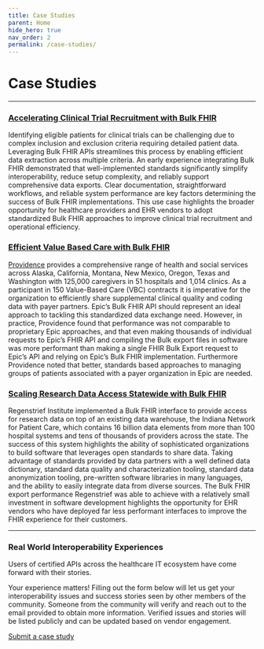 ```yaml
---
title: Case Studies
parent: Home
hide_hero: true
nav_order: 2
permalink: /case-studies/
---
```

# Case Studies
<hr class="mb-6"/>

### [Accelerating Clinical Trial Recruitment with Bulk FHIR](/case-studies/accelerating-clinical-trial-recruitment-with-bulk-fhir)

Identifying eligible patients for clinical trials can be challenging due to complex inclusion and exclusion criteria requiring detailed patient data. Leveraging Bulk FHIR APIs streamlines this process by enabling efficient data extraction across multiple criteria. An early experience integrating Bulk FHIR demonstrated that well-implemented standards significantly simplify interoperability, reduce setup complexity, and reliably support comprehensive data exports. Clear documentation, straightforward workflows, and reliable system performance are key factors determining the success of Bulk FHIR implementations. This use case highlights the broader opportunity for healthcare providers and EHR vendors to adopt standardized Bulk FHIR approaches to improve clinical trial recruitment and operational efficiency.


### [Efficient Value Based Care with Bulk FHIR](/case-studies/efficient-value-based-care-with-bulk-fhir)

<a href="https://www.providence.org/" target="_blank">Providence</a> provides a comprehensive range of health and social services across Alaska, California, Montana, New Mexico, Oregon, Texas and Washington with 125,000 caregivers in 51 hospitals and 1,014 clinics. As a participant in 150 Value-Based Care (VBC) contracts it is imperative for the organization to efficiently share supplemental clinical quality and coding data with payer partners. Epic’s Bulk FHIR API should represent an ideal approach to tackling this standardized data exchange need. However, in practice, Providence found that performance was not comparable to proprietary Epic approaches, and that even making thousands of individual requests to Epic’s FHIR API and compiling the Bulk export files in software was more performant than making a single FHIR Bulk Export request to Epic’s API and relying on Epic’s Bulk FHIR implementation. Furthermore Providence noted that better, standards based approaches to managing groups of patients associated with a payer organization in Epic are needed.


### [Scaling Research Data Access Statewide with Bulk FHIR](/case-studies/scaling-research-data-access-statewide-with-bulk-fhir)

Regenstrief Institute implemented a Bulk FHIR interface to provide access for research data on top of an existing data warehouse, the Indiana Network for Patient Care, which contains 16 billion data elements from more than 100 hospital systems and tens of thousands of providers across the state. The success of this system highlights the ability of sophisticated organizations to build software that leverages open standards to share data. Taking advantage of standards provided by data partners with a well defined data dictionary, standard data quality and characterization tooling, standard data anonymization tooling, pre-written software libraries in many languages, and the ability to easily integrate data from diverse sources. The Bulk FHIR export performance Regenstrief was able to achieve with a relatively small investment in software development highlights the opportunity for EHR vendors who have deployed far less performant interfaces to improve the FHIR experience for their customers.

<hr class="mb-6 mt-6"/>

### Real World Interoperability Experiences

Users of certified APIs across the healthcare IT ecosystem have come forward with their stories.

Your experience matters! Filling out the form below will let us get your interoperability issues and success stories seen by other members of the community. Someone from the community will verify and reach out to the email provided to obtain more information. Verified issues and stories will be listed publicly and can be updated based on vendor engagement.

<a class="button is-info mt-6 mb-6" href="https://docs.google.com/forms/d/e/1FAIpQLSd9GVWs6VyW8nfSLOd2p75HPQNbCpLwd2YP__TaC9BAY1Ukwg/viewform" target="_blank">Submit a case study</a>
